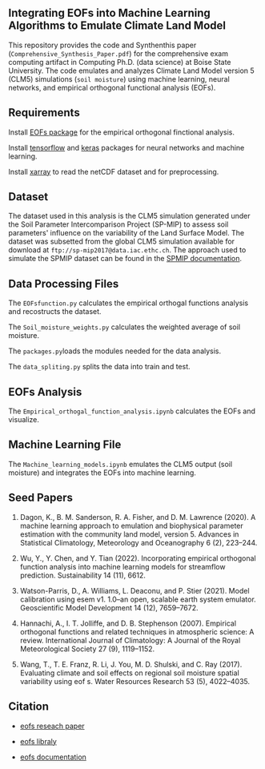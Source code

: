  Integrating EOFs into Machine Learning Algorithms to Emulate Climate Land Model
 --------------------------
 This repository provides the code and Synthenthis paper (`Comprehensive_Synthesis_Paper.pdf`) for the comprehensive exam computing artifact in Computing Ph.D. (data science) at Boise State University. The code emulates and analyzes Climate Land Model version 5 (CLM5) simulations (`soil moisture`) using machine learning, neural networks, and empirical orthogonal functional analysis (EOFs). 

 

 Requirements
 -------------
 Install [EOFs package](https://github.com/ajdawson/eofs) for the empirical orthogonal finctional analysis.
 
 Install [tensorflow](https://www.tensorflow.org/) and [keras](https://keras.io/) packages for neural networks and machine learning.
 
 Install [xarray](http://xarray.pydata.org) to read the netCDF dataset and for preprocessing.
 
 Dataset
 -------
 The dataset used in this analysis is the CLM5 simulation generated under the Soil Parameter Intercomparison Project (SP-MIP) to assess soil parameters' influence on the variability of the Land Surface Model. The dataset was subsetted from the global CLM5 simulation available for download at `ftp://sp-mip2017@data.iac.ethc.ch`. The approach used to simulate the SPMIP dataset can be found in the [SPMIP documentation](https://www.gewexevents.org/wp-content/uploads/GLASS2017_SP-MIP_Protocol.pdfhttps://www.gewexevents.org/wp-content/uploads/GLASS2017_SP-MIP_Protocol.pdf). 
 
 Data Processing Files
 ----------------------
 The `EOFsfunction.py` calculates the empirical orthogal functions analysis and recostructs the dataset.
 
 The `Soil_moisture_weights.py` calculates the weighted average of soil moisture.
 
 The `packages.py`loads the modules needed for the data analysis.
 
 The `data_spliting.py` splits the data into train and test.
 
EOFs Analysis
--------------
The `Empirical_orthogal_function_analysis.ipynb` calculates the EOFs and visualize.

Machine Learning File
---------------------
The `Machine_learning_models.ipynb` emulates the CLM5 output (soil moisture) and integrates the EOFs into machine learning.

Seed Papers
------------
1. Dagon, K., B. M. Sanderson, R. A. Fisher, and D. M. Lawrence (2020). A machine learning
approach to emulation and biophysical parameter estimation with the community land model,
version 5. Advances in Statistical Climatology, Meteorology and Oceanography 6 (2), 223–244.

2. Wu, Y., Y. Chen, and Y. Tian (2022). Incorporating empirical orthogonal function analysis into
machine learning models for streamflow prediction. Sustainability 14 (11), 6612.

3. Watson-Parris, D., A. Williams, L. Deaconu, and P. Stier (2021). Model calibration using esem
v1. 1.0–an open, scalable earth system emulator. Geoscientific Model Development 14 (12),
7659–7672.

4. Hannachi, A., I. T. Jolliffe, and D. B. Stephenson (2007). Empirical orthogonal functions and
related techniques in atmospheric science: A review. International Journal of Climatology: A
Journal of the Royal Meteorological Society 27 (9), 1119–1152.

5. Wang, T., T. E. Franz, R. Li, J. You, M. D. Shulski, and C. Ray (2017). Evaluating climate and soil
effects on regional soil moisture spatial variability using eof s. Water Resources Research 53 (5),
4022–4035.

Citation
---------
- [eofs reseach paper](http://doi.org/10.5334/jors.122)

- [eofs libraly](http://dx.doi.org/10.5281/zenodo.46871)
- [eofs documentation](http://ajdawson.github.io/eof2/eofs.html)
